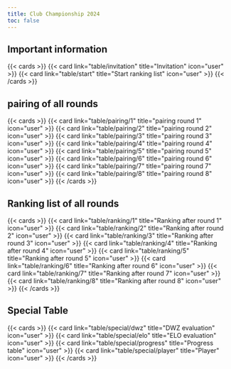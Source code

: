 ```yaml
---
title: Club Championship 2024
toc: false
---
```



##  Important information 
{{< cards >}}
  {{< card link="table/invitation" title="Invitation" icon="user" >}}
  {{< card link="table/start" title="Start ranking list" icon="user" >}}
{{< /cards >}}

## pairing of all rounds 

{{< cards >}}
  {{< card link="table/pairing/1" title="pairing round 1" icon="user" >}}
  {{< card link="table/pairing/2" title="pairing round 2" icon="user" >}}
  {{< card link="table/pairing/3" title="pairing round 3" icon="user" >}}
  {{< card link="table/pairing/4" title="pairing round 4" icon="user" >}}
  {{< card link="table/pairing/5" title="pairing round 5" icon="user" >}}
  {{< card link="table/pairing/6" title="pairing round 6" icon="user" >}}
  {{< card link="table/pairing/7" title="pairing round 7" icon="user" >}}
  {{< card link="table/pairing/8" title="pairing round 8" icon="user" >}}
{{< /cards >}}

## Ranking list of all rounds 

{{< cards >}}
  {{< card link="table/ranking/1" title="Ranking after round 1" icon="user" >}}
  {{< card link="table/ranking/2" title="Ranking after round 2" icon="user" >}}
  {{< card link="table/ranking/3" title="Ranking after round 3" icon="user" >}}
  {{< card link="table/ranking/4" title="Ranking after round 4" icon="user" >}}
  {{< card link="table/ranking/5" title="Ranking after round 5" icon="user" >}}
  {{< card link="table/ranking/6" title="Ranking after round 6" icon="user" >}}
  {{< card link="table/ranking/7" title="Ranking after round 7" icon="user" >}}
  {{< card link="table/ranking/8" title="Ranking after round 8" icon="user" >}}
{{< /cards >}}


## Special Table
{{< cards >}}
  {{< card link="table/special/dwz" title="DWZ evaluation" icon="user" >}}
  {{< card link="table/special/elo" title="ELO evaluation" icon="user" >}}
  {{< card link="table/special/progress" title="Progress table" icon="user" >}}
  {{< card link="table/special/player" title="Player" icon="user" >}}
{{< /cards >}}